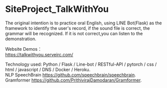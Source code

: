# SiteProject_TalkWithYou   

The original intention is to practice oral English, using LINE Bot(Flask) as the framework to identify the user's record, if the sound
file is correct, the grammar will be recognized. If it is not correct,you can listen to the demonstration.   

Website Demos：  
https://talkwithyou.serveirc.com/  
  
 Technology used: Python / Flask / Line-bot / RESTful-API / pytorch / css / html / javascript  / DNS / Docker / Heroku.  
 NLP SpeechBrain https://github.com/speechbrain/speechbrain.  
 Gramformer https://github.com/PrithivirajDamodaran/Gramformer.  

